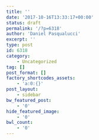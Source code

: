```yaml
---
title: ''
date: '2017-10-16T13:33:17+00:00'
status: draft
permalink: '/?p=6318'
author: 'Daniel Pasqualucci'
excerpt: ''
type: post
id: 6318
category:
    - Uncategorized
tag: []
post_format: []
factory_shortcodes_assets:
    - 'a:0:{}'
post_layout:
    - sidebar
bw_featured_post:
    - '0'
hide_featured_image:
    - '0'
bwl_count:
    - '0'
---
```

<div class="surveykiwi" data-height="480px" data-src="//surveykiwi.com/w/campaign/1036" data-width="100%"></div><script charset="utf-8" type="text/javascript">
(function() {var sk = document.createElement('script'); sk.type = 'text/javascript'; sk.async = true; sk.src = ('https:' == document.location.protocol ? 'https://' : 'http://') + 'surveykiwi.com/assets/scripts/embedded/script.js'; var s = document.getElementsByTagName('script')[0]; s.parentNode.insertBefore(sk, s);  })(); 
</script>
